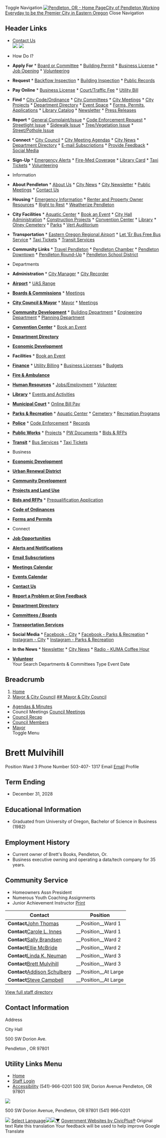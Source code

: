  Toggle Navigation  [![Pendleton, OR - Home Page](images/9b6f810924300d33627bfe76fe50be22cfd11888f88054cda9d348dc7a668235.png)City of Pendleton Working Everyday to be the Premier City in Eastern Oregon](https://www.pendletonor.gov/)  Close Navigation 

## Header Links

 *   [Contact Us](https://www.pendletonor.gov/citymgr/page/department-directory)  
  ![](images/d0a5271b0161d667ea43e2c6e04f3d55649720aa87faf03e8c77fa17d58a103b.png)   ![](images/d18064e3de4d31b0865cec3773b6864988cc45d619878f363bbadb38da02e2c0.png)  

 *  How Do I? 
   *  __Apply For__ 
     *  [Board or Committee](https://www.pendletonor.gov/bc) 
     *  [Building Permit](https://www.pendletonor.gov/node/13731) 
     *  [Business License](https://www.pendletonor.gov/node/12261) 
     *  [Job Opening](https://www.pendletonor.gov/hr/page/employment) 
     *  [Volunteering](https://www.pendletonor.gov/node/11621) 
   *  __Request__ 
     *  [Backflow Inspection](https://www.pendletonor.gov/node/10071) 
     *  [Building Inspection](https://www.pendletonor.gov/node/4111) 
     *  [Public Records](https://www.pendletonor.gov/node/9201) 
   *  __Pay Online__ 
     *  [Business License](https://www.municipalonlinepayments.com/pendletonor/easypay/Olmz6ekuwkOVsjzu1RqbJQ/business-license-application-renewal) 
     *  [Court/Traffic Fee](https://www.citepayusa.com/payments/welcome.do) 
     *  [Utility Bill](https://www.municipalonlinepayments.com/pendletonor/utilities) 
   *  __Find__ 
     *  [City Code/Ordinance](https://cityofpendletonor.civicweb.net/filepro/documents/108/) 
     *  [City Committees](https://www.pendletonor.gov/node/80) 
     *  [City Meetings](https://cityofpendletonor.civicweb.net/Portal/MeetingSchedule.aspx) 
     *  [City Projects](http://pendletonprojects.com/) 
     *  [Department Directory](https://www.pendletonor.gov/node/12271) 
     *  [Event Space](https://www.pendletonor.gov/node/16089) 
     *  [Forms, Permits, Applications](https://www.pendletonor.gov/node/9061) 
     *  [Library Catalog](https://catalog.sage.eou.edu/eg/opac/home?locg=1) 
     *  [Newsletter](https://www.pendletonor.gov/node/12591) 
     *  [Press Releases](https://www.pendletonor.gov/news) 
   *  __Report__ 
     *  [General Complaint/Issue](https://www.pendletonor.gov/contact-us) 
     *  [Code Enforcement Request](https://www.pendletonor.gov/node/5261) 
     *  [Streetlight Issue](https://www.pendletonor.gov/node/9261) 
     *  [Sidewalk Issue](https://www.pendletonor.gov/node/9271) 
     *  [Tree/Vegetation Issue](https://www.pendletonor.gov/node/9251) 
     *  [Street/Pothole Issue](https://www.pendletonor.gov/node/9281) 
   *  __Connect__ 
     *  [City Council](https://www.pendletonor.gov/node/5071) 
     *  [City Meeting Agendas](http://xn--https-je51a//cityofpendletonor.civicweb.net/Portal/MeetingTypeList.aspx?field_microsite_tid_1=27) 
     *  [City News](https://www.pendletonor.gov/news) 
     *  [Department Directory](https://www.pendletonor.gov/node/12271) 
     *  [E-mail Subscriptions](https://www.pendletonor.gov/portal) 
     *  [Provide Feedback](https://www.pendletonor.gov/contact-us) 
     *  [Social Media](https://www.facebook.com/CityofPendleton) 
   *  __Sign-Up__ 
     *  [Emergency Alerts](https://member.everbridge.net/2590041373147145/login) 
     *  [Fire-Med Coverage](https://www.lifeflight.org/membership/) 
     *  [Library Card](https://www.pendletonor.gov/node/8371) 
     *  [Taxi Tickets](https://www.pendletonor.gov/node/7821) 
     *  [Volunteering](https://www.pendletonor.gov/node/11621)  
 *  Information 
   *  __About Pendleton__ 
     *  [About Us](https://www.pendletonor.gov/node/11541) 
     *  [City News](https://www.pendletonor.gov/news) 
     *  [City Newsletter](https://www.pendletonor.gov/node/12591) 
     *  [Public Meetings](https://cityofpendletonor.civicweb.net/Portal/MeetingSchedule.aspx) 
     *  [Contact Us](https://www.pendletonor.gov/node/12271) 
   *  __Housing__ 
     *  [Emergency Information](https://www.pendletonor.gov/node/16113) 
     *  [Renter and Property Owner Resources](https://www.pendletonor.gov/node/11681) 
     *  [Right to Rest](https://www.pendletonor.gov/node/13031) 
     *  [Weatherize Pendleton](https://www.pendletonor.gov/node/11831) 
   *  __City Facilities__ 
     *  [Aquatic Center](https://www.pendletonor.gov/node/6761) 
     *  [Book an Event](https://www.pendletonor.gov/node/16089) 
     *  [City Hall Administration](https://www.pendletonor.gov/node/86) 
     *  [Construction Projects](https://www.pendletonprojects.com/) 
     *  [Convention Center](https://www.meetinpendleton.com/) 
     *  [Library](https://www.pendletonor.gov/node/2041) 
     *  [Olney Cemetery](https://www.pendletonor.gov/node/6971) 
     *  [Parks](https://www.pendletonor.gov/node/117) 
     *  [Vert Auditorium ](https://www.meetinpendleton.com/event-planning) 
   *  __Transportation__ 
     *  [Eastern Oregon Regional Airport](https://www.pendletonairport.com/) 
     *  [Let 'Er Bus Free Bus Service](https://www.pendletonor.gov/node/7811) 
     *  [Taxi Tickets](https://www.pendletonor.gov/node/7801) 
     *  [Transit Services](https://www.pendletonor.gov/node/7801) 
   *  __Community Links__ 
     *  [Travel Pendleton](https://travelpendleton.com/) 
     *  [Pendleton Chamber](https://pendletonchamber.com/) 
     *  [Pendleton Downtown](https://www.pendletondowntown.org/) 
     *  [Pendleton Round-Up](https://www.pendletonroundup.com/) 
     *  [Pendleton School District](https://pendleton.k12.or.us/)  
 *  Departments 
   *  __Administration__ 
     *  [City Manager](https://www.pendletonor.gov/node/10861) 
     *  [City Recorder](https://www.pendletonor.gov/node/133) 
   *  [__Airport__](https://www.pendletonairport.com/) 
     *  [UAS Range](https://www.pendletonuasrange.com/) 
   *  [__Boards & Commissions__](https://www.pendletonor.gov/node/80) 
     *  [Meetings](https://cityofpendletonor.civicweb.net/Portal/MeetingTypeList.aspx) 
   *  [__City Council & Mayor__](https://www.pendletonor.gov/node/98) 
     *  [Mayor](https://www.pendletonor.gov/node/4081) 
     *  [Meetings](https://www.pendletonor.gov/node/5081) 
   *  [__Community Development__](https://www.pendletonor.gov/node/2001) 
     *  [Building Department](https://www.pendletonor.gov/node/4111) 
     *  [Engineering Department](https://www.pendletonor.gov/node/4121) 
     *  [Planning Department](https://www.pendletonor.gov/node/4131) 
   *  [__Convention Center__](http://www.meetinpendleton.com/) 
     *  [Book an Event](https://www.pendletonor.gov/node/16089) 
   *  [__Department Directory__](https://www.pendletonor.gov/node/12271) 
   *  [__Economic Development__](https://www.prosperinpendleton.com/) 
   *  __Facilities__ 
     *  [Book an Event](https://www.pendletonor.gov/node/16089) 
   *  [__Finance__](https://www.pendletonor.gov/node/92) 
     *  [Utility Billing](https://www.pendletonor.gov/node/7761) 
     *  [Business Licenses](https://www.pendletonor.gov/node/12261) 
     *  [Budgets](https://www.pendletonor.gov/node/7831) 
   *  [__Fire & Ambulance__](https://www.pendletonor.gov/node/2031) 
   *  [__Human Resources__](https://www.pendletonor.gov/node/110) 
     *  [Jobs/Employment](https://www.pendletonor.gov/node/12281) 
     *  [Volunteer](https://www.pendletonor.gov/node/11621) 
   *  [__Library__](https://www.pendletonor.gov/node/2041) 
     *  [Events and Activities](https://www.pendletonor.gov/node/2041) 
   *  [__Municipal Court__](https://www.pendletonor.gov/node/2051) 
     *  [Online Bill Pay](https://www.citepayusa.com/payments/welcome.do) 
   *  [__Parks & Recreation__](https://www.pendletonor.gov/node/117) 
     *  [Aquatic Center](https://www.pendletonor.gov/node/6961) 
     *  [Cemetery](https://www.pendletonor.gov/node/6971) 
     *  [Recreation Programs](https://www.pendletonor.gov/node/6301) 
   *  [__Police__](https://www.pendletonor.gov/node/141) 
     *  [Code Enforcement](https://www.pendletonor.gov/node/5261) 
     *  [Records](https://www.pendletonor.gov/node/5461) 
   *  [__Public Works__](https://www.pendletonor.gov/node/149) 
     *  [Projects](https://www.pendletonprojects.com/) 
     *  [PW Documents](https://www.pendletonor.gov/node/12761) 
     *  [Bids & RFPs](https://www.pendletonor.gov/rfps) 
   *  [__Transit__](https://www.pendletonor.gov/node/7801) 
     *  [Bus Services](https://www.pendletonor.gov/node/7811) 
     *  [Taxi Tickets](https://www.pendletonor.gov/node/16204)  
 *  Business 
   *  [__Economic Development__](https://www.prosperinpendleton.com/) 
   *  [__Urban Renewal District__](https://pendletonurbanrenewal.com/) 
   *  [__Community Development__](https://www.pendletonor.gov/node/14531) 
   *  [__Projects and Land Use__](https://www.pendletonor.gov/projects) 
   *  [__Bids and RFPs__](https://www.pendletonor.gov/rfps) 
     *  [Prequalification Application](https://www.pendletonor.gov/node/11481) 
   *  [__Code of Ordinances__](https://cityofpendletonor.civicweb.net/filepro/documents/11319/) 
   *  [__Forms and Permits__](https://www.pendletonor.gov/forms)  
 *  Connect 
   *  [__Job Opportunities__](https://www.pendletonor.gov/jobs) 
   *  [__Alerts and Notifications__](https://www.pendletonor.gov/council/directory-listing/brett-mulvihill/node/11531) 
   *  [__Email Subscriptions__](https://www.pendletonor.gov/portal) 
   *  [__Meetings Calendar__](https://www.pendletonor.gov/meetings) 
   *  [__Events Calendar__](https://www.pendletonor.gov/calendar) 
   *  [__Contact Us__](https://www.pendletonor.gov/node/12271) 
   *  [__Report a Problem or Give Feedback__](https://www.pendletonor.gov/contact-us) 
   *  [__Department Directory__](https://www.pendletonor.gov/node/12271) 
   *  [__Committees / Boards__](https://www.pendletonor.gov/node/80) 
   *  [__Transportation Services__](https://www.pendletonor.gov/node/16204) 
   *  __Social Media__ 
     *  [Facebook - City](https://www.facebook.com/CityofPendleton) 
     *  [Facebook - Parks & Recreation](https://www.facebook.com/PendletonParksRec/) 
     *  [Instagram - City](https://www.instagram.com/accounts/login/?next=https://www.instagram.com/cityofpendleton/&is_from_rle) 
     *  [Instagram - Parks & Recreation](https://www.instagram.com/accounts/login/?next=https://www.instagram.com/goplayppr/&is_from_rle) 
   *  __In the News__ 
     *  [Newsletter](https://www.pendletonor.gov/node/12591) 
     *  [City News](https://www.pendletonor.gov/news) 
     *  [Radio - KUMA Coffee Hour](https://www.pendletonor.gov/node/16030) 
   *  [__Volunteer__](https://www.pendletonor.gov/node/11621)  
 Your Search Departments & Committees Type Event Date 

## Breadcrumb

 1.  [Home](https://www.pendletonor.gov/) 
 1.  [Mayor & City Council](https://www.pendletonor.gov/council) 
  [## Mayor & City Council](https://www.pendletonor.gov/council)  

 *   [Agendas & Minutes](https://cityofpendletonor.civicweb.net/Portal/MeetingTypeList.aspx?field_microsite_tid_1=27)  
 *  Council Meetings  [Council Meetings](https://www.pendletonor.gov/council/page/council-meetings)  
   *   [Council Recap](https://www.pendletonor.gov/council/page/city-council-recap)  
 *   [Council Members](https://www.pendletonor.gov/council/page/council-members)  
 *   [Mayor](https://www.pendletonor.gov/council/page/mayor-mckennon-mcdonald)  
 Toggle Menu 

#  Brett Mulvihill 

 Position Ward 3 Phone Number 503-407- 1317 Email  [Email](https://www.pendletonor.gov/email-contact/node/5041/field_email)  Profile 

## Term Ending

 * December 31, 2028

## Educational Information

 * Graduated from University of Oregon, Bachelor of Science in Business (1982)

## Employment History

 * Current owner of Brett's Books, Pendleton, Or.
 *  Business executive owning and operating a data/tech company for 35 years. 

##  Community Service 

 *  Homeowners Assn President 
 *  Numerous Youth Coaching Assignments 
 *  Junior Achievement Instructor 
  [Print](https://www.pendletonor.gov/print/pdf/node/5041)  

|Contact|Position|
|---|---|
|__Contact__[John Thomas](https://www.pendletonor.gov/council/directory-listing/john-thomas)|__Position__Ward 1|
|__Contact__[Carole L. Innes](https://www.pendletonor.gov/council/directory-listing/carole-l-innes)|__Position__Ward 1|
|__Contact__[Sally Brandsen](https://www.pendletonor.gov/council/directory-listing/sally-brandsen)|__Position__Ward 2|
|__Contact__[Ellie McBride](https://www.pendletonor.gov/council/directory-listing/ellie-mcbride)|__Position__Ward 2|
|__Contact__[Linda K. Neuman](https://www.pendletonor.gov/council/directory-listing/linda-k-neuman)|__Position__Ward 3|
|__Contact__[Brett Mulvihill](https://www.pendletonor.gov/council/directory-listing/brett-mulvihill)|__Position__Ward 3|
|__Contact__[Addison Schulberg](https://www.pendletonor.gov/council/directory-listing/addison-schulberg)|__Position__At Large|
|__Contact__[Steve Campbell](https://www.pendletonor.gov/council/directory-listing/steve-campbell)|__Position__At Large|

 [View full staff directory](https://www.pendletonor.gov/directory) 

## Contact Information

 Address 

 City Hall 

 500 SW Dorion Ave. 

 Pendleton , OR 97801 

## Utility Links Menu

 *  [Home](https://www.pendletonor.gov/) 
 *  [Staff Login](https://www.pendletonor.gov/login?current=/) 
 *  [Accessibility](https://www.pendletonor.gov/hr/page/website-accessibility) 
 (541)-966-0201 500 SW, Dorion Avenue Pendleton, OR 97801 

 ![](images/9276b6e283b756013f564b393697c807cca0ff16955da55fb40ac746cbce60d2.png) 

500 SW Dorion Avenue, Pendleton, OR 97801 (541) 966‑0201

  ![](images/ab5314affea2908d9d1d48192927b2287dcc1864718987803c26fba0d5b54a47.gif)   [Select Language![](images/ab5314affea2908d9d1d48192927b2287dcc1864718987803c26fba0d5b54a47.gif)​![](images/ab5314affea2908d9d1d48192927b2287dcc1864718987803c26fba0d5b54a47.gif)▼](https://www.pendletonor.gov/council/directory-listing/brett-mulvihill/)   [Government Websites by CivicPlus®](https://www.civicplus.com/)  Original text Rate this translation Your feedback will be used to help improve Google Translate 